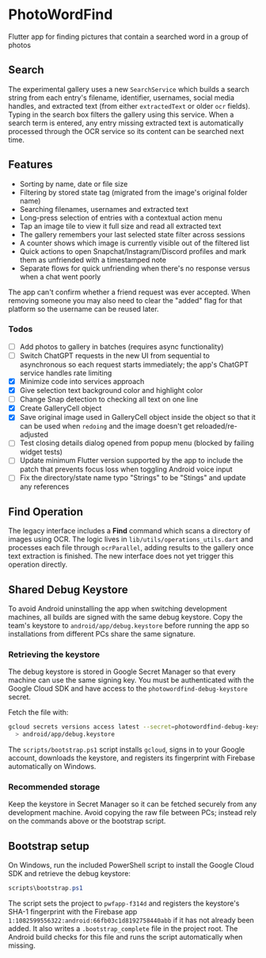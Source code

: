 # PhotoWordFind
Flutter app for finding pictures that contain a searched word in a group of photos

## Search
The experimental gallery uses a new `SearchService` which builds a search string from each entry's filename, identifier, usernames, social media handles, and extracted text (from either `extractedText` or older `ocr` fields). Typing in the search box filters the gallery using this service. When a search term is entered, any entry missing extracted text is automatically processed through the OCR service so its content can be searched next time.

## Features
- Sorting by name, date or file size
- Filtering by stored state tag (migrated from the image's original folder name)
- Searching filenames, usernames and extracted text
- Long-press selection of entries with a contextual action menu
- Tap an image tile to view it full size and read all extracted text
- The gallery remembers your last selected state filter across sessions
- A counter shows which image is currently visible out of the filtered list
- Quick actions to open Snapchat/Instagram/Discord profiles and mark them as unfriended with a timestamped note
- Separate flows for quick unfriending when there's no response versus when a chat went poorly

The app can't confirm whether a friend request was ever accepted. When removing someone you may also need to clear the "added" flag for that platform so the username can be reused later.

### Todos
- [ ] Add photos to gallery in batches (requires async functionality)
- [ ] Switch ChatGPT requests in the new UI from sequential to asynchronous so each request starts immediately; the app's ChatGPT service handles rate limiting
- [x] Minimize code into services approach
- [x] Give selection text background color and highlight color
- [ ] Change Snap detection to checking all text on one line
- [x] Create GalleryCell object
- [x] Save original image used in GalleryCell object inside the object so that it can be used when `redoing` and the image doesn't get reloaded/re-adjusted
- [ ] Test closing details dialog opened from popup menu (blocked by failing widget tests)
- [ ] Update minimum Flutter version supported by the app to include the patch that prevents focus loss when toggling Android voice input
- [ ] Fix the directory/state name typo "Strings" to be "Stings" and update any references

## Find Operation
The legacy interface includes a **Find** command which scans a directory of images using OCR. The logic lives in `lib/utils/operations_utils.dart` and processes each file through `ocrParallel`, adding results to the gallery once text extraction is finished. The new interface does not yet trigger this operation directly.

## Shared Debug Keystore
To avoid Android uninstalling the app when switching development machines, all builds are signed with the same debug keystore. Copy the team's keystore to `android/app/debug.keystore` before running the app so installations from different PCs share the same signature.

### Retrieving the keystore
The debug keystore is stored in Google Secret Manager so that every machine can
use the same signing key. You must be authenticated with the Google Cloud SDK
and have access to the `photowordfind-debug-keystore` secret.

Fetch the file with:
```bash
gcloud secrets versions access latest --secret=photowordfind-debug-keystore \
  > android/app/debug.keystore
```

The `scripts/bootstrap.ps1` script installs `gcloud`, signs in to your Google
account, downloads the keystore, and registers its fingerprint with Firebase
automatically on Windows.

### Recommended storage
Keep the keystore in Secret Manager so it can be fetched securely from any
development machine. Avoid copying the raw file between PCs; instead rely on the
commands above or the bootstrap script.

## Bootstrap setup
On Windows, run the included PowerShell script to install the Google Cloud SDK
and retrieve the debug keystore:

```powershell
scripts\bootstrap.ps1
```

The script sets the project to `pwfapp-f314d` and registers the keystore's
SHA-1 fingerprint with the Firebase app
`1:1082599556322:android:66fb03c1d8192758440abb` if it has not already been
added. It also writes a `.bootstrap_complete` file in the project root. The
Android build checks for this file and runs the script automatically when
missing.
